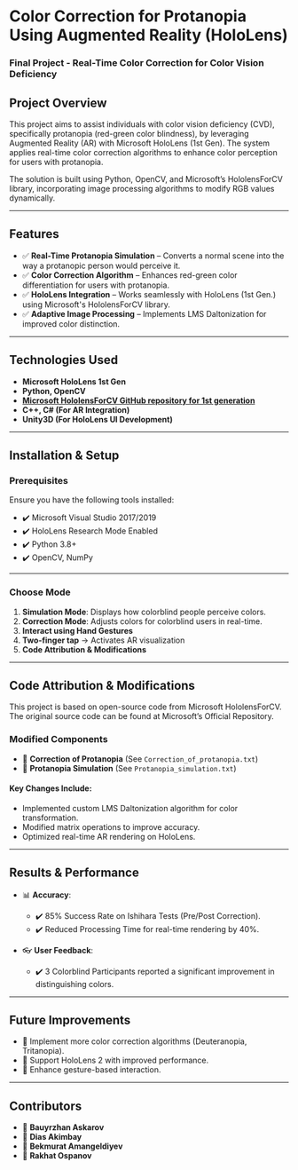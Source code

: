 # Color Correction for Protanopia Using Augmented Reality (HoloLens)
### Final Project - Real-Time Color Correction for Color Vision Deficiency

## Project Overview
This project aims to assist individuals with color vision deficiency (CVD), specifically protanopia (red-green color blindness), by leveraging Augmented Reality (AR) with Microsoft HoloLens (1st Gen). The system applies real-time color correction algorithms to enhance color perception for users with protanopia.

The solution is built using Python, OpenCV, and Microsoft’s HololensForCV library, incorporating image processing algorithms to modify RGB values dynamically.

---

## Features

- ✅ **Real-Time Protanopia Simulation** – Converts a normal scene into the way a protanopic person would perceive it.
- ✅ **Color Correction Algorithm** – Enhances red-green color differentiation for users with protanopia.
- ✅ **HoloLens Integration** – Works seamlessly with HoloLens (1st Gen.) using Microsoft's HololensForCV library.
- ✅ **Adaptive Image Processing** – Implements LMS Daltonization for improved color distinction.

---

## Technologies Used

- **Microsoft HoloLens 1st Gen**
- **Python, OpenCV**
- **[Microsoft HololensForCV GitHub repository for 1st generation](https://github.com/microsoft/HoloLensForCV.git)**
- **C++, C# (For AR Integration)**
- **Unity3D (For HoloLens UI Development)**

---

## Installation & Setup

### Prerequisites

Ensure you have the following tools installed:

- ✔️ Microsoft Visual Studio 2017/2019
- ✔️ HoloLens Research Mode Enabled
- ✔️ Python 3.8+
- ✔️ OpenCV, NumPy

---

### Choose Mode

1. **Simulation Mode**: Displays how colorblind people perceive colors.  
2. **Correction Mode**: Adjusts colors for colorblind users in real-time.  
3. **Interact using Hand Gestures**  
4. **Two-finger tap** → Activates AR visualization  
5. **Code Attribution & Modifications**

---

## Code Attribution & Modifications

This project is based on open-source code from Microsoft HololensForCV. The original source code can be found at Microsoft’s Official Repository.

### Modified Components

- 📌 **Correction of Protanopia** (See `Correction_of_protanopia.txt`)
- 📌 **Protanopia Simulation** (See `Protanopia_simulation.txt`)

#### Key Changes Include:
- Implemented custom LMS Daltonization algorithm for color transformation.
- Modified matrix operations to improve accuracy.
- Optimized real-time AR rendering on HoloLens.

---

## Results & Performance

- 📊 **Accuracy**:
  - ✔️ 85% Success Rate on Ishihara Tests (Pre/Post Correction).
  - ✔️ Reduced Processing Time for real-time rendering by 40%.

- 👓 **User Feedback**:
  - ✔️ 3 Colorblind Participants reported a significant improvement in distinguishing colors.

---

## Future Improvements

- 🔹 Implement more color correction algorithms (Deuteranopia, Tritanopia).
- 🔹 Support HoloLens 2 with improved performance.
- 🔹 Enhance gesture-based interaction.

---

## Contributors

- 👤 **Bauyrzhan Askarov**
- 👤 **Dias Akimbay**
- 👤 **Bekmurat Amangeldiyev**
- 👤 **Rakhat Ospanov**

